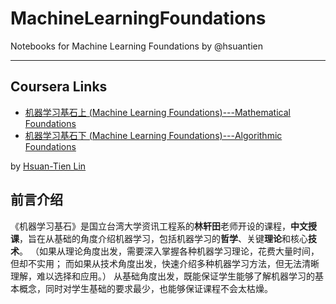 # MachineLearningFoundations
Notebooks for Machine Learning Foundations by @hsuantien

---

## Coursera Links

- [机器学习基石上 (Machine Learning Foundations)---Mathematical Foundations](https://www.coursera.org/learn/ntumlone-mathematicalfoundations)
- [机器学习基石下 (Machine Learning Foundations)---Algorithmic Foundations](https://www.coursera.org/learn/ntumlone-algorithmicfoundations)

by [Hsuan-Tien Lin](https://www.csie.ntu.edu.tw/~htlin/)

## 前言介绍

《机器学习基石》是国立台湾大学资讯工程系的**林轩田**老师开设的课程，**中文授课**，旨在从基础的角度介绍机器学习，包括机器学习的**哲学**、关键**理论**和核心**技术**。
（如果从理论角度出发，需要深入掌握各种机器学习理论，花费大量时间，但却不实用；
而如果从技术角度出发，快速介绍多种机器学习方法，但无法清晰理解，难以选择和应用。）
从基础角度出发，既能保证学生能够了解机器学习的基本概念，同时对学生基础的要求最少，也能够保证课程不会太枯燥。
